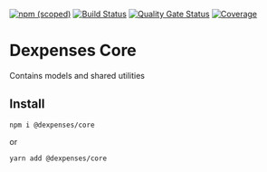 [![npm (scoped)](https://img.shields.io/npm/v/@dexpenses/core.svg)](https://www.npmjs.com/package/@dexpenses/core)
[![Build Status](https://travis-ci.com/dexmo007/dexpenses-core.svg?branch=master)](https://travis-ci.com/dexmo007/dexpenses-core)
[![Quality Gate Status](https://sonarcloud.io/api/project_badges/measure?project=dexpenses-core&metric=alert_status)](https://sonarcloud.io/dashboard?id=dexpenses-core)
[![Coverage](https://sonarcloud.io/api/project_badges/measure?project=dexpenses-core&metric=coverage)](https://sonarcloud.io/dashboard?id=dexpenses-core)

# Dexpenses Core

Contains models and shared utilities

## Install

`npm i @dexpenses/core`

or

`yarn add @dexpenses/core`
